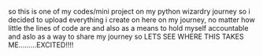 so this is one of my codes/mini project on my python wizardry journey
so i decided to upload everything i create on here on my journey, no matter how little the lines of code are 
and also as a means to hold myself accountable and aslo as a way to share my journey
so LETS SEE WHERE THIS TAKES ME.........EXCITED!!!!
